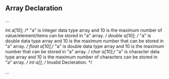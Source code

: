 ## Array Declaration

...

int a[10]; /* "a" is integer data type array and 10 is the maximum number of value/element/items can be stored in "a" array. */
double a[10]; /* "a" is double data type array and 10 is the maximum number that can be stored in "a" array. */
float a[10];/* "a" is double data type array and 10 is the maximum number that can be stored in "a" array. */
char a[10];/* "a" is character data type array and 10 is the maximum number of characters can be stored in "a" array. */
int a[]; /* Invalid Decleration. */

...
